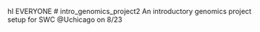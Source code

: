 hI EVERYONE # intro_genomics_project2
An introductory genomics project setup for SWC @Uchicago on 8/23
